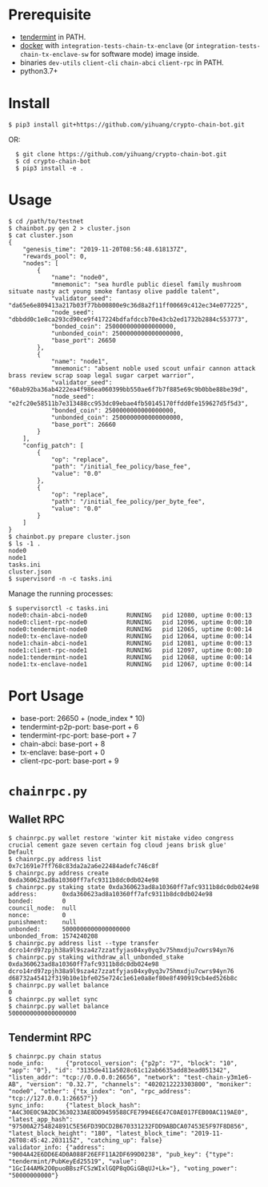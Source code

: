 Prerequisite
============

* [tendermint](https://tendermint.com/downloads) in PATH.
* [docker](https://docs.docker.com/install/) with ``integration-tests-chain-tx-enclave`` (or ``integration-tests-chain-tx-enclave-sw`` for software mode) image inside.
* binaries ``dev-utils`` ``client-cli`` ``chain-abci`` ``client-rpc`` in PATH.
* python3.7+

Install
=======

```
$ pip3 install git+https://github.com/yihuang/crypto-chain-bot.git
```

OR:

```
  $ git clone https://github.com/yihuang/crypto-chain-bot.git
  $ cd crypto-chain-bot
  $ pip3 install -e .
```

Usage
=====

    $ cd /path/to/testnet
    $ chainbot.py gen 2 > cluster.json
    $ cat cluster.json
    {
        "genesis_time": "2019-11-20T08:56:48.618137Z",
        "rewards_pool": 0,
        "nodes": [
            {
                "name": "node0",
                "mnemonic": "sea hurdle public diesel family mushroom situate nasty act young smoke fantasy olive paddle talent",
                "validator_seed": "da65e6e809413a217b03f77bb00800e9c36d8a2f11ff00669c412ec34e077225",
                "node_seed": "dbbdd0c1e8ca293cd90ce9f417224bdfafdccb70e43cb2ed1732b2884c553773",
                "bonded_coin": 2500000000000000000,
                "unbonded_coin": 2500000000000000000,
                "base_port": 26650
            },
            {
                "name": "node1",
                "mnemonic": "absent noble used scout unfair cannon attack brass review scrap soap legal sugar carpet warrior",
                "validator_seed": "60ab92ba36ab4222ea4f986ea060399bb550ae6f7b7f885e69c9b0bbe88be39d",
                "node_seed": "e2fc20e58511b7e313488cc953dc09ebae4fb50145170ffdd0fe159627d5f5d3",
                "bonded_coin": 2500000000000000000,
                "unbonded_coin": 2500000000000000000,
                "base_port": 26660
            }
        ],
        "config_patch": [
            {
                "op": "replace",
                "path": "/initial_fee_policy/base_fee",
                "value": "0.0"
            },
            {
                "op": "replace",
                "path": "/initial_fee_policy/per_byte_fee",
                "value": "0.0"
            }
        ]
    }
    $ chainbot.py prepare cluster.json
    $ ls -1 .
    node0
    node1
    tasks.ini
    cluster.json
    $ supervisord -n -c tasks.ini

Manage the running processes:

    $ supervisorctl -c tasks.ini
    node0:chain-abci-node0           RUNNING   pid 12080, uptime 0:00:13
    node0:client-rpc-node0           RUNNING   pid 12096, uptime 0:00:10
    node0:tendermint-node0           RUNNING   pid 12065, uptime 0:00:14
    node0:tx-enclave-node0           RUNNING   pid 12064, uptime 0:00:14
    node1:chain-abci-node1           RUNNING   pid 12081, uptime 0:00:13
    node1:client-rpc-node1           RUNNING   pid 12097, uptime 0:00:10
    node1:tendermint-node1           RUNNING   pid 12068, uptime 0:00:14
    node1:tx-enclave-node1           RUNNING   pid 12067, uptime 0:00:14

Port Usage
==========

* base-port: 26650 + (node_index * 10)
* tendermint-p2p-port: base-port + 6
* tendermint-rpc-port: base-port + 7
* chain-abci: base-port + 8
* tx-enclave: base-port + 0
* client-rpc-port: base-port + 9

``chainrpc.py``
===============

Wallet RPC
----------

    $ chainrpc.py wallet restore 'winter kit mistake video congress crucial cement gaze seven certain fog cloud jeans brisk glue'
    Default
    $ chainrpc.py address list
    0x7c1691e7ff768c83da2a2a6e22484adefc746c8f
    $ chainrpc.py address create
    0xda360623ad8a10360ff7afc9311b8dc0db024e98
    $ chainrpc.py staking state 0xda360623ad8a10360ff7afc9311b8dc0db024e98
    address:       0xda360623ad8a10360ff7afc9311b8dc0db024e98
    bonded:        0
    council_node:  null
    nonce:         0
    punishment:    null
    unbonded:      5000000000000000000
    unbonded_from: 1574240208
    $ chainrpc.py address list --type transfer
    dcro14rd97zpjh38a9l9sza4z7zzatfyjas04xy0yq3v75hmxdju7cwrs94yn76
    $ chainrpc.py staking withdraw_all_unbonded_stake 0xda360623ad8a10360ff7afc9311b8dc0db024e98 dcro14rd97zpjh38a9l9sza4z7zzatfyjas04xy0yq3v75hmxdju7cwrs94yn76
    d68732a45412f319b10e1bfe025e724c1e61e0a8ef80e8f490919cb4ed526b8c
    $ chainrpc.py wallet balance
    0
    $ chainrpc.py wallet sync
    $ chainrpc.py wallet balance
    5000000000000000000

Tendermint RPC
---------------

    $ chainrpc.py chain status
    node_info:      {"protocol_version": {"p2p": "7", "block": "10", "app": "0"}, "id": "3135de411a5028c61c12ab6635add83ead051342", "listen_addr": "tcp://0.0.0.0:26656", "network": "test-chain-y3m1e6-AB", "version": "0.32.7", "channels": "4020212223303800", "moniker": "node0", "other": {"tx_index": "on", "rpc_address": "tcp://127.0.0.1:26657"}}
    sync_info:      {"latest_block_hash": "A4C30E0C9A2DC3630233AE8DD9459588CFE7994E6E47C0AE017FEB00AC119AE0", "latest_app_hash": "97500A2754824891C5E56FD39DCD2B670331232FDD9ABDCA07453E5F97F8D856", "latest_block_height": "180", "latest_block_time": "2019-11-26T08:45:42.203115Z", "catching_up": false}
    validator_info: {"address": "9004A42E6DD6E4D0A088F26EFF11A2DF699D0238", "pub_key": {"type": "tendermint/PubKeyEd25519", "value": "1GcI44AMk2O0puoBBszFCSzWIxlGQP8qOGiGBqUJ+Lk="}, "voting_power": "50000000000"}
